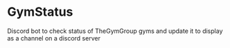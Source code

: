 # GymStatus
Discord bot to check status of TheGymGroup gyms and update it to display as a channel on a discord server
